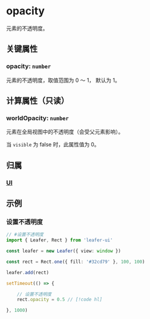 # opacity

元素的不透明度。

## 关键属性

### opacity: `number`

元素的不透明度，取值范围为 0 ～ 1， 默认为 1。

## 计算属性（只读）

### worldOpacity: `number`

元素在全局视图中的不透明度（会受父元素影响）。

当 `visible` 为 false 时，此属性值为 0。

## 归属

### [UI](/reference/display/UI.md)

## 示例

### 设置不透明度

```ts
// #设置不透明度
import { Leafer, Rect } from 'leafer-ui'

const leafer = new Leafer({ view: window })

const rect = Rect.one({ fill: '#32cd79' }, 100, 100)

leafer.add(rect)

setTimeout(() => {

    // 设置不透明度
    rect.opacity = 0.5 // [!code hl]

}, 1000)
```
